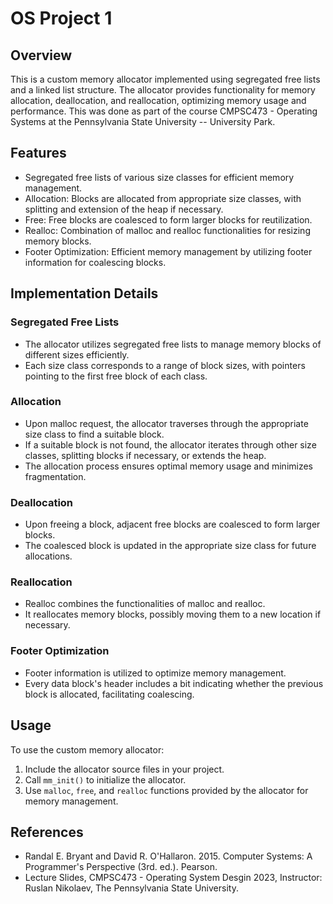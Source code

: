 # OS Project 1

## Overview

This is a custom memory allocator implemented using segregated free lists and a linked list structure. The allocator provides functionality for memory allocation, deallocation, and reallocation, optimizing memory usage and performance. This was done as part of the course CMPSC473 - Operating Systems at the Pennsylvania State University -- University Park.

## Features

*   Segregated free lists of various size classes for efficient memory management.
*   Allocation: Blocks are allocated from appropriate size classes, with splitting and extension of the heap if necessary.
*   Free: Free blocks are coalesced to form larger blocks for reutilization.
*   Realloc: Combination of malloc and realloc functionalities for resizing memory blocks.
*   Footer Optimization: Efficient memory management by utilizing footer information for coalescing blocks.

## Implementation Details

### Segregated Free Lists

*   The allocator utilizes segregated free lists to manage memory blocks of different sizes efficiently.
*   Each size class corresponds to a range of block sizes, with pointers pointing to the first free block of each class.

### Allocation

*   Upon malloc request, the allocator traverses through the appropriate size class to find a suitable block.
*   If a suitable block is not found, the allocator iterates through other size classes, splitting blocks if necessary, or extends the heap.
*   The allocation process ensures optimal memory usage and minimizes fragmentation.

### Deallocation

*   Upon freeing a block, adjacent free blocks are coalesced to form larger blocks.
*   The coalesced block is updated in the appropriate size class for future allocations.

### Reallocation

*   Realloc combines the functionalities of malloc and realloc.
*   It reallocates memory blocks, possibly moving them to a new location if necessary.

### Footer Optimization

*   Footer information is utilized to optimize memory management.
*   Every data block's header includes a bit indicating whether the previous block is allocated, facilitating coalescing.

Usage
-----

To use the custom memory allocator:

1.  Include the allocator source files in your project.
2.  Call `mm_init()` to initialize the allocator.
3.  Use `malloc`, `free`, and `realloc` functions provided by the allocator for memory management.

## References
- Randal E. Bryant and David R. O'Hallaron. 2015. Computer Systems: A Programmer's Perspective (3rd. ed.). Pearson.
- Lecture Slides, CMPSC473 - Operating System Desgin 2023, Instructor: Ruslan Nikolaev, The Pennsylvania State University.
